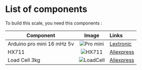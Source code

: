 # List of components 

To build this scale, you need this components :

| Component | Image | Links | 
|---------------------------|:-------------:|:----------------------| 
| Arduino pro mini 16 mHz 5v|  	![Pro mini](https://www.lextronic.fr/39418-thickbox_default/pro-mini-5v-16-mhz-dev-11113.jpg) | [Lextronic](https://www.lextronic.fr/pro-mini-5v-16-mhz-dev-11113-3176.html) |
| HX711 | ![HX711](https://ae01.alicdn.com/kf/H0e614d381c424253a9975efc1ae3ee82u/Module-capteur-de-pesage-de-Conversion-A-D-24-bits-double-canal-avec-blindage-m-tallique.jpg_Q90.jpg_.webp) | [Aliexpress](https://fr.aliexpress.com/item/32887817503.html?spm=a2g0s.9042311.0.0.29fb6c37h6HlYk) |
| Load Cell 3kg | ![LoadCell](https://ae01.alicdn.com/kf/Hec7b344c21c64ff189b02f82d44fd44aP/Capteur-de-poids-pond-ration-capteur-de-pression-jauge-de-contrainte-pi-zo-lectrique-capteur-de.jpg_640x640.jpg) | [Aliexpress](https://fr.aliexpress.com/item/32763073298.html?spm=a2g0s.9042311.0.0.29fb6c37h6HlYk) |

